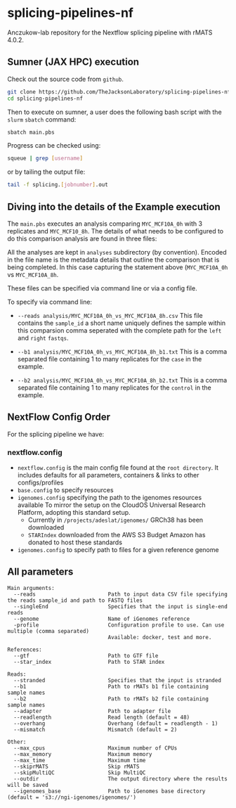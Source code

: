 # splicing-pipelines-nf
Anczukow-lab repository for the Nextflow splicing pipeline with rMATS 4.0.2.

## Sumner (JAX HPC) execution

Check out the source code from `github`.

```bash
git clone https://github.com/TheJacksonLaboratory/splicing-pipelines-nf.git
cd splicing-pipelines-nf
```

Then to execute on sumner, a user does the following bash script with the `slurm` `sbatch` command:

```bash
sbatch main.pbs
```
Progress can be checked using:

```bash
squeue | grep [username]
```
or by tailing the output file:

```bash
tail -f splicing.[jobnumber].out
```

## Diving into the details of the Example execution

The `main.pbs` executes an analysis comparing `MYC_MCF10A_0h` with 3 replicates and `MYC_MCF10_8h`.
The details of what needs to be configured to do this comparison analysis are found in three files:

All the analyses are kept in `analyses` subdirectory (by convention).   Encoded in the file name is the metadata details that outline the comparison that is being completed.  In this case capturing the statement above (`MYC_MCF10A_0h` vs `MYC_MCF10A_8h`.

These files can be specified via command line or via a config file.

To specify via command line:

* `--reads analysis/MYC_MCF10A_0h_vs_MYC_MCF10A_8h.csv`
    This file contains the `sample_id` a short name uniquely defines the sample within this comparsion
    comma seperated with the complete path for the `left` and `right` `fastqs`.   
    
* `--b1 analysis/MYC_MCF10A_0h_vs_MYC_MCF10A_8h_b1.txt`
    This is a comma separated file containing 1 to many replicates for the `case` in the example.
    
* `--b2 analysis/MYC_MCF10A_0h_vs_MYC_MCF10A_8h_b2.txt`
    This is a comma separated file containing 1 to many replicates for the `control` in the example.

## NextFlow Config Order

For the splicing pipeline we have:

### nextflow.config

* `nextflow.config` is the main config file found at the `root directory`. It includes defaults for all parameters, containers & links to other configs/profiles
* `base.config` to specify resources
* `igenomes.config` specifying the path to the igenomes resources available
    To mirror the setup on the CloudOS Universal Research Platform, adopting this standard setup.
    * Currently in `/projects/adeslat/igenomes/` GRCh38 has been downloaded
    * `STARIndex` downloaded from the AWS S3 Budget Amazon has donated to host these standards
* `igenomes.config` to specify path to files for a given reference genome

## All parameters
```
Main arguments:
  --reads                       Path to input data CSV file specifying the reads sample_id and path to FASTQ files
  --singleEnd                   Specifies that the input is single-end reads
  --genome                      Name of iGenomes reference
  -profile                      Configuration profile to use. Can use multiple (comma separated)
                                Available: docker, test and more.

References:
  --gtf                         Path to GTF file
  --star_index                  Path to STAR index

Reads:
  --stranded                    Specifies that the input is stranded
  --b1                          Path to rMATs b1 file containing sample names
  --b2                          Path to rMATs b2 file containing sample names
  --adapter                     Path to adapter file
  --readlength                  Read length (default = 48)
  --overhang                    Overhang (default = readlength - 1)
  --mismatch                    Mismatch (default = 2)

Other:
  --max_cpus                    Maximum number of CPUs
  --max_memory                  Maximum memory
  --max_time                    Maximum time
  --skiprMATS                   Skip rMATS
  --skipMultiQC                 Skip MultiQC
  --outdir                      The output directory where the results will be saved
  --igenomes_base               Path to iGenomes base directory (default = 's3://ngi-igenomes/igenomes/')
```
